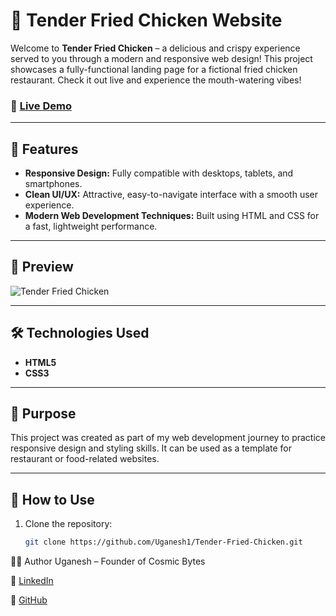 # 🍗 Tender Fried Chicken Website

Welcome to **Tender Fried Chicken** – a delicious and crispy experience served to you through a modern and responsive web design! This project showcases a fully-functional landing page for a fictional fried chicken restaurant. Check it out live and experience the mouth-watering vibes!

### 🔗 [Live Demo](https://uganesh1.github.io/Tender-Fried-Chicken/)

---

## 🚀 Features

- **Responsive Design:** Fully compatible with desktops, tablets, and smartphones.
- **Clean UI/UX:** Attractive, easy-to-navigate interface with a smooth user experience.
- **Modern Web Development Techniques:** Built using HTML and CSS for a fast, lightweight performance.

---

## 📸 Preview

![Tender Fried Chicken](https://github.com/YOUR_USERNAME/YOUR_REPOSITORY_NAME/blob/main/Preview/Screenshot%202024-09-22%20204853.png)

---

## 🛠️ Technologies Used

- **HTML5**
- **CSS3**

---

## 🎯 Purpose

This project was created as part of my web development journey to practice responsive design and styling skills. It can be used as a template for restaurant or food-related websites.

---

## 📂 How to Use

1. Clone the repository:
   ```bash
   git clone https://github.com/Uganesh1/Tender-Fried-Chicken.git


👨‍💻 Author
Uganesh – Founder of Cosmic Bytes

🔗 [LinkedIn](https://www.linkedin.com/in/uganesh-developer/)

🔗 [GitHub](https://github.com/Uganesh1)
